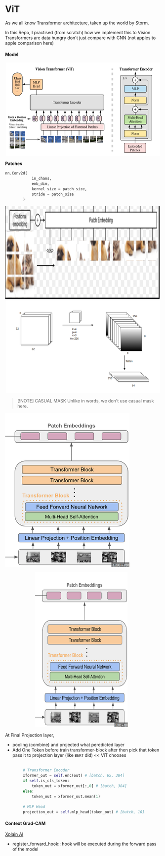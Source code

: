 # ViT

As we all know Transformer architecture, taken up the world by Storm.  

In this Repo, I practised (from scratch) how we implement this to Vision. Transformers are data hungry don't just compare with CNN (not apples to apple comparison here)


#### Model
<div align='center'><img src="assets/vit.png" width=500 height=300></div>


**Patches**
```python
nn.Conv2d(
            in_chans, 
            emb_dim, 
            kernel_size = patch_size, 
            stride = patch_size
        )
```
<div align='center'>
    <img src="assets/patches.png" width=500 height=300 style="display:inline-block; margin-right: 10px;">
    <img src="assets/embedding.png" width=500 height=300 style="display:inline-block;">
</div>


> [!NOTE] CASUAL MASK
> Unlike in words, we don't use casual mask here.


![attention-part](assets/attention-part.png)
<div align='center'><img src="assets/attention-part.png" width=300 height=500 style="display:inline-block; margin-right: 10px;"></div>

At Final Projection layer,
- pooling (combine) and projected what peredicted layer
- Add One Token before train transformer-block after then pick that token pass it to projection layer (like `BERT` did)  << ViT chooses

```python

        # Transformer Encoder
        xformer_out = self.enc(out) # [batch, 65, 384]
        if self.is_cls_token:
            token_out = xformer_out[:,0] # [batch, 384]
        else:
            token_out = xformer_out.mean(1)

        # MLP Head
        projection_out = self.mlp_head(token_out) # [batch, 10]

```


#### Context Grad-CAM 
[Xplain AI](https://github.com/jacobgil/pytorch-grad-cam)

- register_forward_hook::  hook will be executed during the forward pass of the model